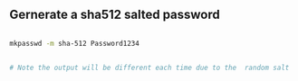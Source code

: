 ## Gernerate a sha512 salted password

``` bash

mkpasswd -m sha-512 Password1234


# Note the output will be different each time due to the  random salt
```